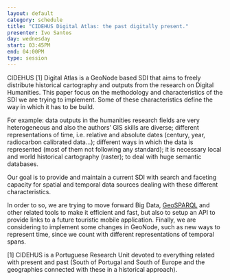 ```yaml
---
layout: default
category: schedule
title: "CIDEHUS Digital Atlas: the past digitally present."
presenter: Ivo Santos
day: wednesday
start: 03:45PM
end: 04:00PM
type: session
---
```


CIDEHUS [1] Digital Atlas is a GeoNode based SDI that aims to freely distribute historical cartography and outputs from the research on Digital Humanities.  This paper focus on the methodology and characteristics of the SDI we are trying to implement. Some of these characteristics define the way in which it has to be build.

For example: data outputs in the humanities research fields are very heterogeneous and also the authors’ GIS skills are diverse; different representations of time, i.e. relative and absolute dates (century, year, radiocarbon calibrated data…); different ways in which the data is represented (most of them not following any standard); it is necessary local and world historical cartography (raster); to deal with huge semantic databases.

Our goal is to provide and maintain a current SDI with search and faceting capacity for spatial and temporal data sources dealing with these different characteristics.

In order to so, we are trying to move forward Big Data, [GeoSPARQL](https://en.wikipedia.org/wiki/GeoSPARQL) and other related tools to make it efficient and fast, but also to setup an API to provide links to a future touristic mobile application. Finally, we are considering to implement some changes in GeoNode, such as new ways to represent time, since we count with different representations of temporal spans.

[1] CIDEHUS is a Portuguese Research Unit devoted to everything related with present and past (South of Portugal and South of Europe and the geographies connected with these in a historical approach).
